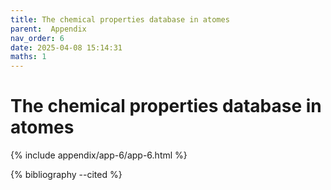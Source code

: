 ```yaml
---
title: The chemical properties database in atomes
parent:  Appendix
nav_order: 6
date: 2025-04-08 15:14:31
maths: 1
---
```


# The chemical properties database in atomes

{% include appendix/app-6/app-6.html %}

{% bibliography --cited %}
